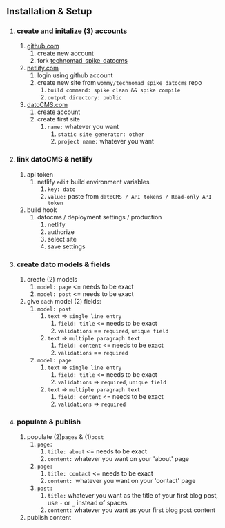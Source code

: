 #



## Installation & Setup

1. ### create and initalize (3) accounts
    1. [github.com](github.com)
        1. create new account
        1. fork [technomad_spike_datocms](www.github.com/wommy/technomad_spike_datocms)
    1. [netlify.com](netlify.com) 
        1. login using github account
        1. create new site from `wommy/technomad_spike_datocms` repo
            1. `build command: spike clean && spike compile`
            1. `output directory: public`
    1. [datoCMS.com](datoCMS.com)
        1. create account
        1. create first site
            1. `name:` whatever you want
                1. `static site generator: other`
                1. `project name:` whatever you want

1. ### link datoCMS & netlify
    1. api token
        1. netlify `edit` build environment variables
            1. `key: dato`
              1. `value:` paste from `datoCMS / API tokens / Read-only API token`
    1. build hook
        1. datocms / deployment settings / production
            1. netlify
            1. authorize
            1. select site
            1. save settings

1. ### create dato models & fields
    1. create (2) models
        1. `model: page` <= needs to be exact
        1. `model: post` <= needs to be exact
    1. give `each` model (2) fields:
        1. `model: post`
            1. `text` => `single line entry`
                1. `field: title` <= needs to be exact
                1. `validations` == `required`, `unique field`
            1. `text` => `multiple paragraph text`
                1. `field: content` <= needs to be exact
                1. `validations` == `required`
        1. `model: page`
            1. `text` => `single line entry`
                1. `field: title` <= needs to be exact
                1. `validations` => `required`, `unique field`
            1. `text` => `multiple paragraph text`
                1. `field: content` <= needs to be exact
                1. `validations` => `required`

1. ### populate & publish
    1. populate (2)`page`s & (1)`post`
        1. `page:`
            1. `title: about` <= needs to be exact
            1. `content:` whatever you want on your 'about' page
        1. `page:`
            1. `title: contact` <= needs to be exact
            1. `content: `whatever you want on your 'contact' page
        1. `post:`
            1. `title:` whatever you want as the title of your first blog post, use `-` or `_` instead of spaces
            1. `content:` whatever you want as your first blog post content
    1. publish content
